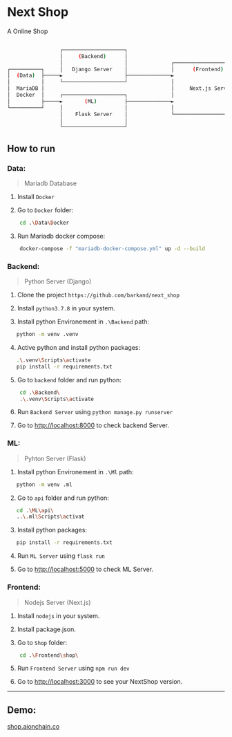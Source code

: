 # Next Shop

A Online Shop

```bash

                 ┌────────────────────┐
                 │     (Backend)      │
                 │                    │              ┌──────────────────────┐
┌──────────┐     │   Django Server    │              │      (Frontend)      │
│  (Data)  ├─────►                    ├──────────────►                      │
│          │     └────────────────────┘              │                      │
│  MariaDB │                                         │     Next.js Server   │
│  Docker  │     ┌────────────────────┐              │                      │
│          ├─────►       (ML)         ├──────────────►                      │
└──────────┘     │                    │              │                      │
                 │    Flask Server    │              └──────────────────────┘
                 │                    │
                 └────────────────────┘

```

## How to run

### Data:

> Mariadb Database

1.  Install `Docker`

2.  Go to `Docker` folder:

```bash
    cd .\Data\Docker
```

3.  Run Mariadb docker compose:

```bash
    docker-compose -f "mariadb-docker-compose.yml" up -d --build
```

### Backend:

> Python Server (Django)

1.  Clone the project `https://github.com/barkand/next_shop`

2.  Install `python3.7.8` in your system.

3.  Install python Environement in `.\Backend` path:

```bash
   python -m venv .venv
```

4.  Active python and install python packages:

```bash
   .\.venv\Scripts\activate
   pip install -r requirements.txt
```

5.  Go to `backend` folder and run python:

```bash
    cd .\Backend\
    .\.venv\Scripts\activate
```

6.  Run `Backend Server` using `python manage.py runserver`

7.  Go to [http://localhost:8000](http://localhost:8000) to check backend Server.

### ML:

> Pyhton Server (Flask)

1.  Install python Environement in `.\Ml` path:

```bash
   python -m venv .ml
```

2.  Go to `api` folder and run python:

```bash
   cd .\ML\api\
   ..\.ml\Scripts\activat
```

3.  Install python packages:

```bash
   pip install -r requirements.txt
```

4.  Run `ML Server` using `flask run`

5.  Go to [http://localhost:5000](http://localhost:5000) to check ML Server.

### Frontend:

> Nodejs Server (Next.js)

1.  Install `nodejs` in your system.

2.  Install package.json.

3.  Go to `Shop` folder:

```bash
    cd .\Frontend\shop\
```

5.  Run `Frontend Server` using `npm run dev`

6.  Go to [http://localhost:3000](http://localhost:3000) to see your NextShop version.

---

## Demo:

[shop.aionchain.co](https://shop.aionchain.co)
